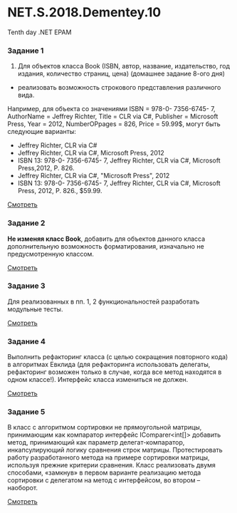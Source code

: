 # NET.S.2018.Dementey.10
Tenth day .NET EPAM

### Задание 1

1. Для объектов класса Book (ISBN, автор, название, издательство, год издания, количество страниц, цена) (домашнее задание 8-ого дня)
- реализовать возможность строкового представления различного вида.

Например, для объекта со значениями ISBN = 978-0- 7356-6745- 7, AuthorName = Jeffrey Richter, Title = CLR via C#, Publisher = Microsoft Press, Year = 2012, NumberOPpages = 826, Price = 59.99$, могут быть следующие варианты:
- Jeffrey Richter, CLR via C#
- Jeffrey Richter, CLR via C#, Microsoft Press, 2012
- ISBN 13: 978-0- 7356-6745- 7, Jeffrey Richter, CLR via C#, Microsoft Press,2012, P. 826.
- Jeffrey Richter, CLR via C#, &quot;Microsoft Press&quot;, 2012
- ISBN 13: 978-0- 7356-6745- 7, Jeffrey Richter, CLR via C#, Microsoft Press, 2012, P. 826., $59.99.

<a href="https://github.com/Suorness/NET.S.2018.Dementey.08/tree/master/NET.S.2018.Dementey.08.BookLibrary/BooksLibrary/Models">
Смотреть 
</a>

### Задание 2

**Не изменяя класс Book**, добавить для объектов данного класса дополнительную возможность форматирования, изначально не предусмотренную классом.

<a href="https://github.com/Suorness/NET.S.2018.Dementey.08/tree/master/NET.S.2018.Dementey.08.BookLibrary/BooksLibrary/Formatters">
Смотреть 
</a>

### Задание 3

Для реализованных в пп. 1, 2 функциональностей разработать модульные тесты.

<a href="https://github.com/Suorness/NET.S.2018.Dementey.08/tree/master/NET.S.2018.Dementey.08.BookLibrary/BookLibrary.Tests">
Смотреть 
</a>

### Задание 4

Выполнить рефакторинг класса (с целью сокращения повторного кода) в алгоритмах Евклида (для рефакторинга использовать делегаты, рефакторинг возможен только в случае, когда все метод находятся в одном классе!). Интерфейс класса измениться не должен.

<a href="https://github.com/Suorness/NET.S.2018.Dementey.03-04/tree/master/GCDAlgorithm">
Смотреть 
</a>

### Задание 5

В класс с алгоритмом сортировки не прямоугольной матрицы, принимающим как компаратор интерфейс IComparer<int[]> добавить метод, принимающий как параметр делегат-компаратор, инкапсулирующий логику сравнения строк матрицы. Протестировать работу разработанного метода на примере сортировки матрицы, используя прежние критерии сравнения. Класс реализовать двумя способами, «замкнув» в первом варианте реализацию метода сортировки с делегатом на метод с интерфейсом, во втором – наоборот.

<a href="https://github.com/Suorness/NET.S.2018.Dementey.05/tree/master/SortingAlgorithm">
Смотреть 
</a>
